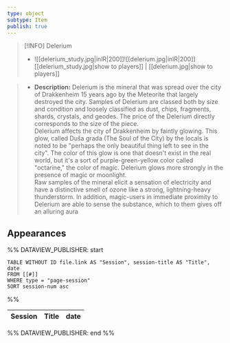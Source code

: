 ```yaml
---
type: object
subtype: Item
publish: true
---
```


>[!INFO] Delerium
>- ![[delerium_study.jpg|inlR|200]]![[delerium.jpg|inlR|200]]
<br/> [[delerium_study.jpg|show to players]] | [[delerium.jpg|show to players]]

> - **Description:** Delerium is the mineral that was spread over the city of Drakkenheim 15 years ago by the Meteorite that largely destroyed the city. Samples of Delerium are classed both by size and condition and loosely classified as dust, chips, fragments, shards, crystals, and geodes. The price of the Delerium directly corresponds to the size of the piece. 
<br/>Delerium affects the city of Drakkenheim by faintly glowing. This glow, called Duša grada (The Soul of the City) by the locals is noted to be "perhaps the only beautiful thing left to see in the city". The color of this glow is one that doesn't exist in the real world, but it's a sort of purple-green-yellow color called "octarine," the color of magic. Delerium glows more strongly in the presence of magic or moonlight. 
<br/>Raw samples of the mineral elicit a sensation of electricity and have a distinctive smell of ozone like a strong, lightning-heavy thunderstorm. In addition, magic-users in immediate proximity to Delerium are able to sense the substance, which to them gives off an alluring aura

## Appearances
%% DATAVIEW_PUBLISHER: start
```dataview
TABLE WITHOUT ID file.link AS "Session", session-title AS "Title", date
FROM [[#]]
WHERE type = "page-session"
SORT session-num asc
```
%%

| Session | Title | date |
| ------- | ----- | ---- |

%% DATAVIEW_PUBLISHER: end %%
